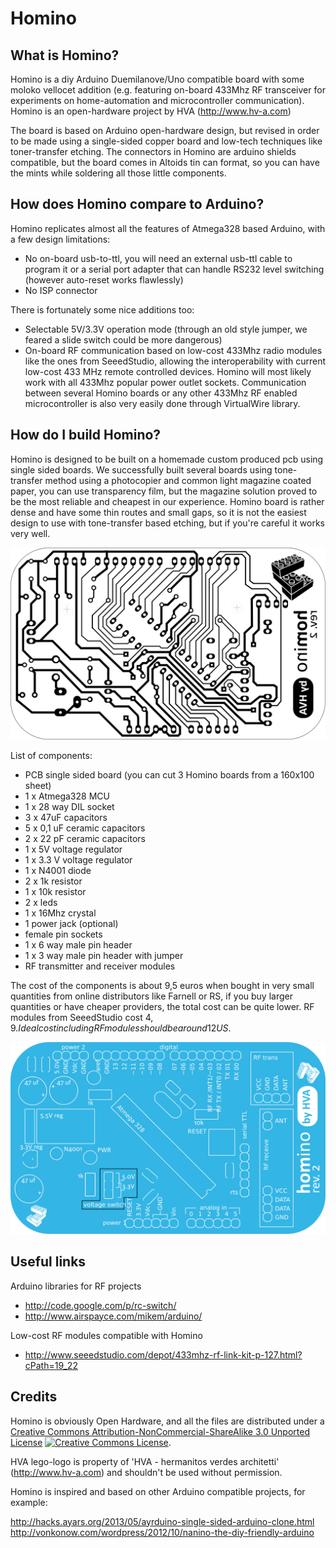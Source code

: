 Homino
======

What is Homino?
---------------

Homino is a diy Arduino Duemilanove/Uno compatible board with some moloko vellocet addition
(e.g. featuring on-board 433Mhz RF transceiver for experiments on home-automation and microcontroller communication).
Homino is an open-hardware project by HVA (http://www.hv-a.com)

The board is based on Arduino open-hardware design, but revised in order to be made using a single-sided copper board and low-tech techniques like toner-transfer etching.
The connectors in Homino are arduino shields compatible, but the board comes in Altoids tin can format, so you can have the mints while soldering all those little components.


How does Homino compare to Arduino?
-----------------------------------

Homino replicates almost all the features of Atmega328 based Arduino, with a few design limitations:

- No on-board usb-to-ttl, you will need an external usb-ttl cable to program it or a serial port adapter that can handle RS232 level switching (however auto-reset works flawlessly)
- No ISP connector

There is fortunately some nice additions too:

- Selectable 5V/3.3V operation mode (through an old style jumper, we feared a slide switch could be more dangerous)
- On-board RF communication based on low-cost 433Mhz radio modules like the ones from SeeedStudio, allowing the interoperability with current low-cost 433 MHz remote controlled devices. Homino will most likely work with all 433Mhz popular power outlet sockets.
Communication between several Homino boards or any other 433Mhz RF enabled microcontroller is also very easily done through VirtualWire library.


How do I build Homino?
----------------------

Homino is designed to be built on a homemade custom produced pcb using single sided boards.
We successfully built several boards using tone-transfer method using a photocopier and common light magazine coated paper, you can use transparency film, but the magazine solution proved to be the most reliable and cheapest in our experience.
Homino board is rather dense and have some thin routes and small gaps, so it is not the easiest design to use with tone-transfer based etching, but if you're careful it works very well.

![board image for tone transfer](homino_rev_2_board.png)

List of components:

- PCB single sided board (you can cut 3 Homino boards from a 160x100 sheet)
- 1 x Atmega328 MCU
- 1 x 28 way DIL socket
- 3 x 47uF capacitors
- 5 x 0,1 uF ceramic capacitors
- 2 x 22 pF ceramic capacitors
- 1 x 5V voltage regulator
- 1 x 3.3 V voltage regulator
- 1 x N4001 diode
- 2 x 1k resistor
- 1 x 10k resistor
- 2 x leds
- 1 x 16Mhz crystal
- 1 power jack (optional)
- female pin sockets
- 1 x 6 way male pin header
- 1 x 3 way male pin header with jumper
- RF transmitter and receiver modules

The cost of the components is about 9,5 euros when bought in very small quantities from online distributors like Farnell or RS, if you buy larger quantities or have cheaper providers, the total cost can be quite lower. RF modules from SeeedStudio cost $4,9.
Ideal cost including RF modules should be around 12 US$.

![board image for top label](homino_rev_2_screen.png)


Useful links
------------

Arduino libraries for RF projects
- http://code.google.com/p/rc-switch/
- http://www.airspayce.com/mikem/arduino/

Low-cost RF modules compatible with Homino
- http://www.seeedstudio.com/depot/433mhz-rf-link-kit-p-127.html?cPath=19_22

Credits
-------

Homino is obviously Open Hardware, and all the files are distributed under a
<a rel="license" href="http://creativecommons.org/licenses/by-nc-sa/3.0/">Creative Commons Attribution-NonCommercial-ShareAlike 3.0 Unported License</a>
<a rel="license" href="http://creativecommons.org/licenses/by-nc-sa/3.0/"><img alt="Creative Commons License" style="border-width:0" src="http://i.creativecommons.org/l/by-nc-sa/3.0/88x31.png" /></a>.

HVA lego-logo is property of 'HVA - hermanitos verdes architetti' (http://www.hv-a.com) and shouldn't be used without permission.


Homino is inspired and based on other Arduino compatible projects, for example:

http://hacks.ayars.org/2013/05/ayrduino-single-sided-arduino-clone.html
http://vonkonow.com/wordpress/2012/10/nanino-the-diy-friendly-arduino
